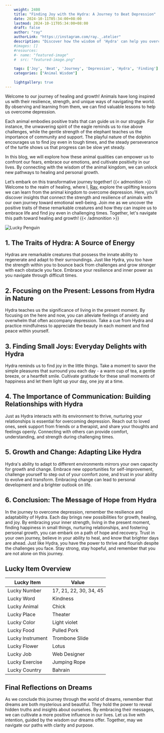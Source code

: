 ```yaml
---
    weight: 2408
    title: "Finding Joy with the Hydra: A Journey to Beat Depression"  # Assuming 'title' column exists
    date: 2024-10-11T05:34:00+08:00
    lastmod: 2024-10-11T05:34:00+08:00
    draft: false
    author: "ray"
    authorLink: "https://instagram.com/ray._.atelier"
    description: "Discover how the wisdom of 'Hydra' can help you overcome depression and find joy in your life journey."
    #images: []
    #resources:
    #- name: "featured-image"
    #  src: "featured-image.png"
    
    tags: ['Joy', 'Beat', 'Journey', 'Depression', 'Hydra', 'Finding']
    categories: ["Animal Wisdom"]
    
    lightgallery: true
---
```

    
Welcome to our journey of healing and growth! Animals have long inspired us with their resilience, strength, and unique ways of navigating the world. By observing and learning from them, we can find valuable lessons to help us overcome depression.

Each animal embodies positive traits that can guide us in our struggle. For instance, the unwavering spirit of the eagle reminds us to rise above challenges, while the gentle strength of the elephant teaches us the importance of community and support. The playful nature of the dolphin encourages us to find joy even in tough times, and the steady perseverance of the turtle shows us that progress can be slow yet steady.

In this blog, we will explore how these animal qualities can empower us to confront our fears, embrace our emotions, and cultivate positivity in our lives. By connecting with the wisdom of the animal kingdom, we can unlock new pathways to healing and personal growth.

Let’s embark on this transformative journey together!
{{< admonition >}}
Welcome to the realm of healing, where I, [Ray](https://instagram.com/ray._.atelier), explore the uplifting lessons we can learn from the animal kingdom to overcome depression. Here, you’ll discover insights that connect the strength and resilience of animals with our own journey toward emotional well-being. Join me as we uncover the positive traits of these remarkable creatures and how they can inspire us to embrace life and find joy even in challenging times. Together, let's navigate this path toward healing and growth!
{{< /admonition >}}

![Lucky Penguin](https://cdn.pixabay.com/photo/2024/09/07/02/34/penguins-9028827_1280.jpg "Lucky Penguin")

## 1. The Traits of Hydra: A Source of Energy
Hydras are remarkable creatures that possess the innate ability to regenerate and adapt to their surroundings. Just like Hydra, you too have the strength within you to bounce back from challenges and grow stronger with each obstacle you face. Embrace your resilience and inner power as you navigate through difficult times.

## 2. Focusing on the Present: Lessons from Hydra in Nature
Hydra teaches us the significance of living in the present moment. By focusing on the here and now, you can alleviate feelings of anxiety and overwhelm that often accompany depression. Take a cue from Hydra and practice mindfulness to appreciate the beauty in each moment and find peace within yourself.

## 3. Finding Small Joys: Everyday Delights with Hydra
Hydra reminds us to find joy in the little things. Take a moment to savor the simple pleasures that surround you each day - a warm cup of tea, a gentle breeze, or a heartfelt smile. Cultivate gratitude for these small moments of happiness and let them light up your day, one joy at a time.

## 4. The Importance of Communication: Building Relationships with Hydra
Just as Hydra interacts with its environment to thrive, nurturing your relationships is essential for overcoming depression. Reach out to loved ones, seek support from friends or a therapist, and share your thoughts and feelings openly. Connecting with others can provide comfort, understanding, and strength during challenging times.

## 5. Growth and Change: Adapting Like Hydra
Hydra's ability to adapt to different environments mirrors your own capacity for growth and change. Embrace new opportunities for self-improvement, challenge yourself to step out of your comfort zone, and trust in your ability to evolve and transform. Embracing change can lead to personal development and a brighter outlook on life.

## 6. Conclusion: The Message of Hope from Hydra
In the journey to overcome depression, remember the resilience and adaptability of Hydra. Each day brings new possibilities for growth, healing, and joy. By embracing your inner strength, living in the present moment, finding happiness in small things, nurturing relationships, and fostering personal growth, you can embark on a path of hope and recovery. Trust in your own journey, believe in your ability to heal, and know that brighter days are ahead. Just like Hydra, you have the power to thrive and flourish despite the challenges you face. Stay strong, stay hopeful, and remember that you are not alone on this journey.


## Lucky Item Overview
| Lucky Item          | Value              |
|---------------|--------------------|
| Lucky Number        | 17, 21, 22, 30, 34, 45  |
| Lucky Word          | Kindness |
| Lucky Animal        | Chick |
| Lucky Place         | Theater     |
| Lucky Color         | Light violet     |
| Lucky Food          | Pulled Pork      |
| Lucky Instrument    | Trombone Slide |
| Lucky Flower        | Lotus    |
| Lucky Job           | Web Designer       |
| Lucky Exercise      | Jumping Rope  |
| Lucky Country       | Bahrain    |


##  Final Reflections on Dreams

As we conclude this journey through the world of dreams, remember that dreams are both mysterious and beautiful. They hold the power to reveal hidden truths and insights about ourselves. By embracing their messages, we can cultivate a more positive influence in our lives. Let us live with intention, guided by the wisdom our dreams offer. Together, may we navigate our paths with clarity and purpose.
